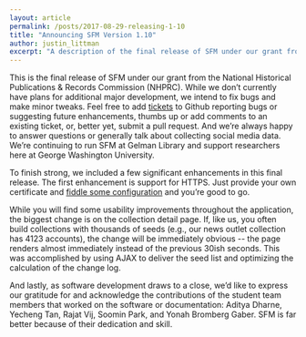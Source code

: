 ```yaml
---
layout: article
permalink: /posts/2017-08-29-releasing-1-10
title: "Announcing SFM Version 1.10"
author: justin_littman 
excerpt: "A description of the final release of SFM under our grant from the NHPRC."
---
```


This is the final release of SFM under our grant from the National Historical Publications & Records Commission (NHPRC). While we don’t currently have plans for additional major development, we intend to fix bugs and make minor tweaks. Feel free to add [tickets](https://github.com/gwu-libraries/sfm-ui/issues) to Github reporting bugs or suggesting future enhancements, thumbs up or add comments to an existing ticket, or, better yet, submit a pull request.  And we’re always happy to answer questions or generally talk about collecting social media data. We’re continuing to run SFM at Gelman Library and support researchers here at George Washington University.

To finish strong, we included a few significant enhancements in this final release. The first enhancement is support for HTTPS. Just provide your own certificate and [fiddle some configuration](http://sfm.readthedocs.io/en/latest/install.html#https) and you’re good to go.

While you will find some usability improvements throughout the application, the biggest change is on the collection detail page. If, like us, you often build collections with thousands of seeds (e.g., our news outlet collection has 4123 accounts), the change will be immediately obvious -- the page renders almost immediately instead of the previous 30ish seconds. This was accomplished by using AJAX to deliver the seed list and optimizing the calculation of the change log.

And lastly, as software development draws to a close, we’d like to express our gratitude for and acknowledge the contributions of the student team members that worked on the software or documentation: Aditya Dharne, Yecheng Tan, Rajat Vij, Soomin Park, and Yonah Bromberg Gaber. SFM is far better because of their dedication and skill.
